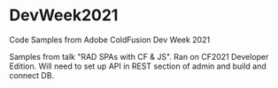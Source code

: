 # DevWeek2021
Code Samples from Adobe ColdFusion Dev Week 2021

Samples from talk "RAD SPAs with CF & JS". Ran on CF2021 Developer Edition. Will need to set up API in REST section of admin and build and connect DB.
